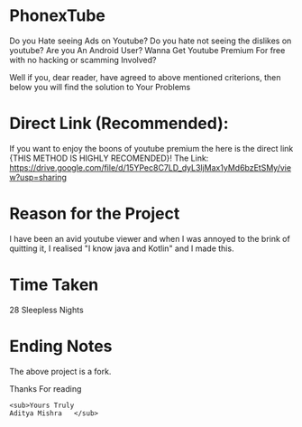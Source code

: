 # PhonexTube
Do you Hate seeing Ads on Youtube? Do you hate not seeing the dislikes on youtube? Are you An Android User? Wanna Get Youtube Premium For free with no hacking or scamming Involved?

Well if you, dear reader, have agreed to above mentioned criterions, then below you will find the solution to Your Problems


# Direct Link (Recommended):
If you want to enjoy the boons of youtube premium the here is the direct link {THIS METHOD IS HIGHLY RECOMENDED}!
The Link: https://drive.google.com/file/d/15YPec8C7LD_dyL3ljMax1yMd6bzEtSMy/view?usp=sharing


# Reason for the Project
I have been an avid youtube viewer and when I was annoyed to the brink of quitting it, I realised "I know java and Kotlin" and I made this.


# Time Taken
28 Sleepless Nights

 
# Ending Notes
The above project is a fork.

Thanks For reading	                                                                                                                                                

	<sub>Yours Truly                                                                                                                                                            Aditya Mishra	</sub>
